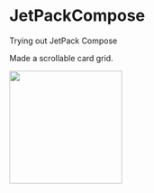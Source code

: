 # JetPackCompose
Trying out JetPack Compose

Made a scrollable card grid.

<img src="https://user-images.githubusercontent.com/90769758/193593021-15c3b420-1c2b-4dfd-877b-8aa744e6a18e.jpg)" width="200" />
